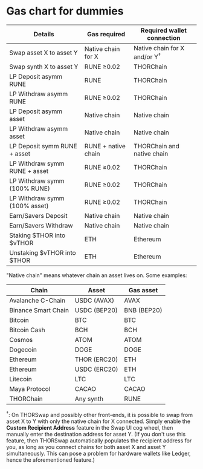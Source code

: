 # Gas chart for dummies

| Details                       | Gas required        | Required wallet connection    |
| ----------------------------- | ------------------- | ----------------------------- |
| Swap asset X to asset Y       | Native chain for X  | Native chain for X and/or Y<sup>†</sup> |
| Swap synth X to asset Y       | RUNE ≥0.02          | THORChain                     |
| LP Deposit  asymm RUNE        | RUNE                | THORChain                     |
| LP Withdraw asymm RUNE        | RUNE ≥0.02          | THORChain                     |
| LP Deposit  asymm asset       | Native chain        | Native chain                  |
| LP Withdraw asymm asset       | Native chain        | Native chain                  |
| LP Deposit  symm RUNE + asset | RUNE + native chain | THORChain and native chain    |
| LP Withdraw symm RUNE + asset | RUNE ≥0.02          | THORChain                     |
| LP Withdraw symm (100% RUNE)  | RUNE ≥0.02          | THORChain                     |
| LP Withdraw symm (100% asset) | RUNE ≥0.02          | THORChain                     |
| Earn/Savers Deposit           | Native chain        | Native chain                  |
| Earn/Savers Withdraw          | Native chain        | Native chain                  |
| Staking $THOR into $vTHOR     | ETH                 | Ethereum                      |
| Unstaking $vTHOR into $THOR   | ETH                 | Ethereum                      |

"Native chain" means whatever chain an asset lives on.  Some examples:

| Chain                | Asset        | Gas asset   |
| -------------------- | ------------ | ----------- |
| Avalanche C-Chain    | USDC (AVAX)  | AVAX        |
| Binance Smart Chain  | USDC (BEP20) | BNB (BEP20) |
| Bitcoin              | BTC          | BTC         |
| Bitcoin Cash         | BCH          | BCH         |
| Cosmos               | ATOM         | ATOM        |
| Dogecoin             | DOGE         | DOGE        |
| Ethereum             | THOR (ERC20) | ETH         |
| Ethereum             | USDC (ERC20) | ETH         |
| Litecoin             | LTC          | LTC         |
| Maya Protocol        | CACAO        | CACAO       |
| THORChain            | Any synth    | RUNE        |

<sup>†</sup>: On THORSwap and possibly other front-ends, it is possible to swap from
asset X to Y with only the native chain for X connected.  Simply enable the
**Custom Recipient Address** feature in the Swap UI cog wheel, then manually enter
the destination address for asset Y.  (If you don't use this feature, then THORSwap
automatically populates the recipient address for you, as long as you connect chains
for both asset X and asset Y simultaneously.  This can pose a problem for hardware
wallets like Ledger, hence the aforementioned feature.)
